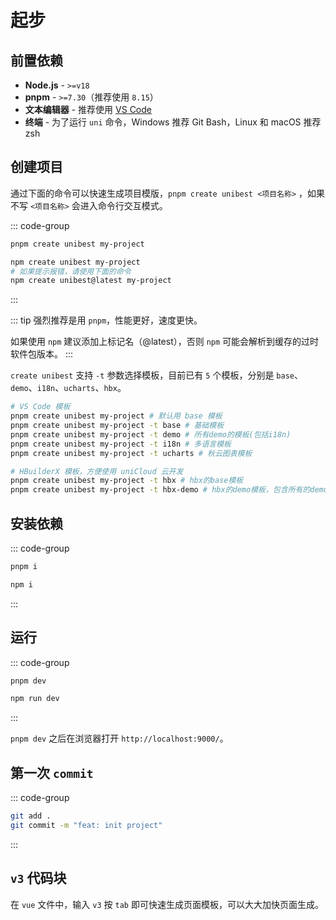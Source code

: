 # 起步

## 前置依赖

- **Node.js** - `>=v18`
- **pnpm** - `>=7.30`（推荐使用 `8.15`）
- **文本编辑器** - 推荐使用 [VS Code](https://code.visualstudio.com/)
- **终端** - 为了运行 `uni` 命令，Windows 推荐 Git Bash，Linux 和 macOS 推荐 zsh

## 创建项目

通过下面的命令可以快速生成项目模版，`pnpm create unibest <项目名称>` ，如果不写 `<项目名称>` 会进入命令行交互模式。

::: code-group

```bash [pnpm]
pnpm create unibest my-project
```

```bash [npm]
npm create unibest my-project
# 如果提示报错，请使用下面的命令
npm create unibest@latest my-project
```

:::

::: tip
强烈推荐是用 `pnpm`，性能更好，速度更快。

如果使用 `npm` 建议添加上标记名（@latest），否则 `npm` 可能会解析到缓存的过时软件包版本。
:::

`create unibest` 支持 `-t` 参数选择模板，目前已有 `5` 个模板，分别是 `base`、`demo`、`i18n`、`ucharts`、`hbx`。

```sh
# VS Code 模板
pnpm create unibest my-project # 默认用 base 模板
pnpm create unibest my-project -t base # 基础模板
pnpm create unibest my-project -t demo # 所有demo的模板(包括i18n)
pnpm create unibest my-project -t i18n # 多语言模板
pnpm create unibest my-project -t ucharts # 秋云图表模板

# HBuilderX 模板，方便使用 uniCloud 云开发
pnpm create unibest my-project -t hbx # hbx的base模板
pnpm create unibest my-project -t hbx-demo # hbx的demo模板，包含所有的demo
```

## 安装依赖

::: code-group

```bash [pnpm]
pnpm i
```

```bash [npm]
npm i
```

:::

## 运行

::: code-group

```bash [pnpm]
pnpm dev
```

```bash [npm]
npm run dev
```

:::

`pnpm dev` 之后在浏览器打开 `http://localhost:9000/`。

## 第一次 `commit`

::: code-group

```bash
git add .
git commit -m "feat: init project"
```

:::

## `v3` 代码块

在 `vue` 文件中，输入 `v3` 按 `tab` 即可快速生成页面模板，可以大大加快页面生成。
